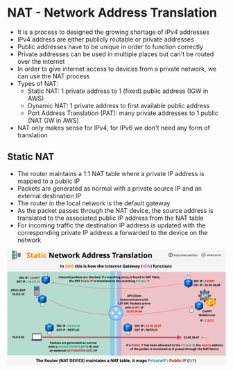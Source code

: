 # NAT - Network Address Translation

- It is a process to designed the growing shortage of IPv4 addresses
- IPv4 address are either publicly routable or private addresses
- Public addresses have to be unique in order to function correctly
- Private addresses can be used in multiple places but can't be routed over the internet
- In order to give internet access to devices from a private network, we can use the NAT process
- Types of NAT:
    - Static NAT: 1 private address to 1 (fixed) public address (IGW in AWS)
    - Dynamic NAT: 1 private address to first available public address
    - Port Address Translation (PAT): many private addresses to 1 public (NAT GW in AWS)
- NAT only makes sense for IPv4, for IPv6 we don't need any form of translation

## Static NAT

- The router maintains a 1:1 NAT table where a private IP address is mapped to a public IP
- Packets are generated as normal with a private source IP and an external destination IP
- The router in the local network is the default gateway
- As the packet passes through the NAT device, the source address is translated to the associated public IP address from the NAT table
- For incoming traffic the destination IP address is updated with the corresponding private IP address a forwarded to the device on the network

![Static NAT](images/NAT1.png)